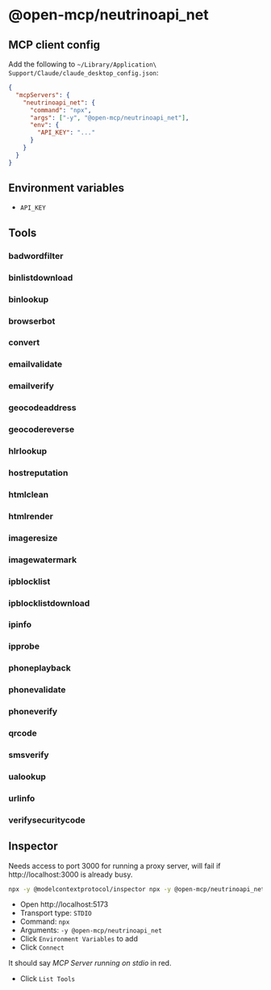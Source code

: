 # @open-mcp/neutrinoapi_net

## MCP client config

Add the following to `~/Library/Application\ Support/Claude/claude_desktop_config.json`:

```json
{
  "mcpServers": {
    "neutrinoapi_net": {
      "command": "npx",
      "args": ["-y", "@open-mcp/neutrinoapi_net"],
      "env": {
        "API_KEY": "..."
      }
    }
  }
}
```

## Environment variables

- `API_KEY`

## Tools

### badwordfilter

### binlistdownload

### binlookup

### browserbot

### convert

### emailvalidate

### emailverify

### geocodeaddress

### geocodereverse

### hlrlookup

### hostreputation

### htmlclean

### htmlrender

### imageresize

### imagewatermark

### ipblocklist

### ipblocklistdownload

### ipinfo

### ipprobe

### phoneplayback

### phonevalidate

### phoneverify

### qrcode

### smsverify

### ualookup

### urlinfo

### verifysecuritycode

## Inspector

Needs access to port 3000 for running a proxy server, will fail if http://localhost:3000 is already busy.

```bash
npx -y @modelcontextprotocol/inspector npx -y @open-mcp/neutrinoapi_net
```

- Open http://localhost:5173
- Transport type: `STDIO`
- Command: `npx`
- Arguments: `-y @open-mcp/neutrinoapi_net`
- Click `Environment Variables` to add
- Click `Connect`

It should say _MCP Server running on stdio_ in red.

- Click `List Tools`
